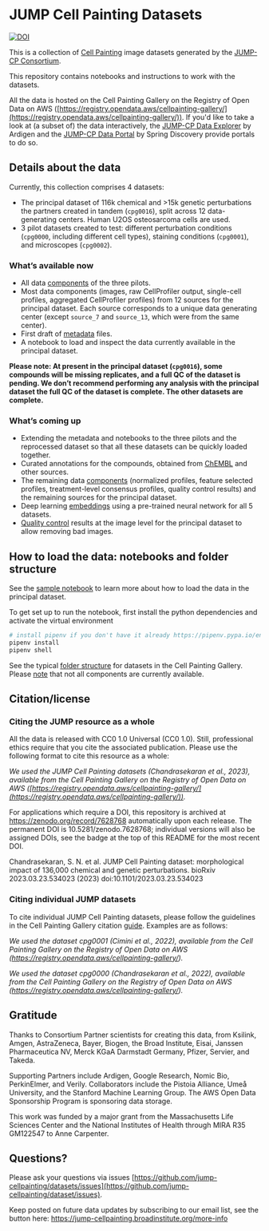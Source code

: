# JUMP Cell Painting Datasets

[![DOI](https://zenodo.org/badge/552371375.svg)](https://zenodo.org/badge/latestdoi/552371375)

This is a collection of [Cell Painting](https://jump-cellpainting.broadinstitute.org/cell-painting) image datasets generated by the [JUMP-CP Consortium](https://jump-cellpainting.broadinstitute.org/).

This repository contains notebooks and instructions to work with the datasets.

All the data is hosted on the Cell Painting Gallery on the Registry of Open Data on AWS ([https://registry.opendata.aws/cellpainting-gallery/](https://registry.opendata.aws/cellpainting-gallery/)). If you'd like to take a look at (a subset of) the data interactively, the [JUMP-CP Data Explorer](https://phenaid.ardigen.com/jumpcpexplorer/) by Ardigen and the [JUMP-CP Data Portal](https://www.springdiscovery.com/jump-cp) by Spring Discovery provide portals to do so.

## Details about the data

Currently, this collection comprises 4 datasets:

- The principal dataset of 116k chemical and >15k genetic perturbations the partners created in tandem (`cpg0016`), split across 12 data-generating centers. Human U2OS osteosarcoma cells are used.
- 3 pilot datasets created to test: different perturbation conditions (`cpg0000`, including different cell types), staining conditions (`cpg0001`), and microscopes (`cpg0002`).

### What’s available now

- All data [components](https://github.com/broadinstitute/cellpainting-gallery/blob/main/folder_structure.md) of the three pilots.
- Most data components (images, raw CellProfiler output, single-cell profiles, aggregated CellProfiler profiles) from 12 sources for the principal dataset. Each source corresponds to a unique data generating center (except `source_7` and `source_13`, which were from the same center).
- First draft of [metadata](metadata/README.md) files.
- A notebook to load and inspect the data currently available in the principal dataset.

**Please note: At present in the principal dataset (`cpg0016`), some compounds will be missing replicates, and a full QC of the dataset is pending. We don’t recommend performing any analysis with the principal dataset the full QC of the dataset is complete. The other datasets are complete.**

### What’s coming up

- Extending the metadata and notebooks to the three pilots and the reprocessed dataset so that all these datasets can be quickly loaded together.
- Curated annotations for the compounds, obtained from [ChEMBL](https://www.ebi.ac.uk/chembl/) and other sources.
- The remaining data [components](https://github.com/broadinstitute/cellpainting-gallery/blob/main/folder_structure.md) (normalized profiles, feature selected profiles, treatment-level consensus profiles, quality control results) and the remaining sources for the principal dataset.
- Deep learning [embeddings](https://tfhub.dev/google/imagenet/efficientnet_v2_imagenet1k_s/feature_vector/2) using a pre-trained neural network for all 5 datasets.
- [Quality control](https://github.com/broadinstitute/cellpainting-gallery/blob/main/folder_structure.md#quality_control-folder-structure) results at the image level for the principal dataset to allow removing bad images.

## How to load the data: notebooks and folder structure

See the [sample notebook](sample_notebook.ipynb) to learn more about how to load the data in the principal dataset.

To get set up to run the notebook, first install the python dependencies and activate the virtual environment

   ```bash
   # install pipenv if you don't have it already https://pipenv.pypa.io/en/latest/#install-pipenv-today
   pipenv install
   pipenv shell
   ```

See the typical [folder structure](https://github.com/broadinstitute/cellpainting-gallery/blob/main/folder_structure.md) for datasets in the Cell Painting Gallery.
Please [note](README.md#whats-available-now) that not all components are currently available.

## Citation/license

### Citing the JUMP resource as a whole

All the data is released with CC0 1.0 Universal (CC0 1.0).
Still, professional ethics require that you cite the associated publication.
Please use the following format to cite this resource as a whole:

_We used the JUMP Cell Painting datasets (Chandrasekaran et al., 2023), available from the Cell Painting Gallery on the Registry of Open Data on AWS ([https://registry.opendata.aws/cellpainting-gallery/](https://registry.opendata.aws/cellpainting-gallery/))._

For applications which require a DOI, this repository is archived at <https://zenodo.org/record/7628768> automatically upon each release.
The permanent DOI is 10.5281/zenodo.7628768; individual versions will also be assigned DOIs, see the badge at the top of this README for the most recent DOI.

Chandrasekaran, S. N. et al. JUMP Cell Painting dataset: morphological impact of 136,000 chemical and genetic perturbations. bioRxiv 2023.03.23.534023 (2023) doi:10.1101/2023.03.23.534023

### Citing individual JUMP datasets

To cite individual JUMP Cell Painting datasets, please follow the guidelines in the Cell Painting Gallery citation [guide](https://github.com/broadinstitute/cellpainting-gallery/#citationlicense).
Examples are as follows:

_We used the dataset cpg0001 (Cimini et al., 2022), available from the Cell Painting Gallery on the Registry of Open Data on AWS (<https://registry.opendata.aws/cellpainting-gallery/>)._

_We used the dataset cpg0000 (Chandrasekaran et al., 2022), available from the Cell Painting Gallery on the Registry of Open Data on AWS (<https://registry.opendata.aws/cellpainting-gallery/>)._

## Gratitude

Thanks to Consortium Partner scientists for creating this data, from Ksilink, Amgen, AstraZeneca, Bayer, Biogen, the Broad Institute, Eisai, Janssen Pharmaceutica NV, Merck KGaA Darmstadt Germany, Pfizer, Servier, and Takeda.

Supporting Partners include Ardigen, Google Research, Nomic Bio, PerkinElmer, and Verily. Collaborators include the Pistoia Alliance, Umeå University, and the Stanford Machine Learning Group. The AWS Open Data Sponsorship Program is sponsoring data storage.

This work was funded by a major grant from the Massachusetts Life Sciences Center and the National Institutes of Health through MIRA R35 GM122547 to Anne Carpenter.

## Questions?

Please ask your questions via issues [https://github.com/jump-cellpainting/datasets/issues](https://github.com/jump-cellpainting/dataset/issues).

Keep posted on future data updates by subscribing to our email list, see the button here: <https://jump-cellpainting.broadinstitute.org/more-info>
